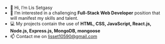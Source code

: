 - 👋 Hi, I’m Lis Setgasy
- 👀 I’m interested in a challenging **Full-Stack Web Developer** position that will manifest my skills and talent.     
- :computer: My projects contain the use of **HTML, CSS, JavaScript, React.js, Node.js, Express.js, MongoDB, mongoose**
- 📫 Contact me on lisset10590@gmail.com 

<!---
lis10590/lis10590 is a ✨ special ✨ repository because its `README.md` (this file) appears on your GitHub profile.
You can click the Preview link to take a look at your changes.
--->
